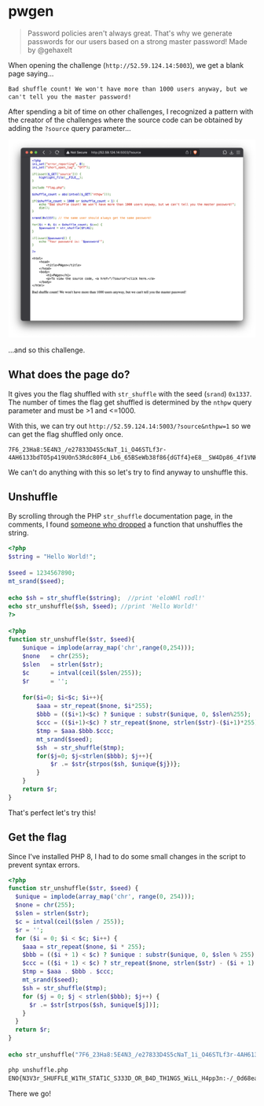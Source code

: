 # pwgen

> Password policies aren't always great. That's why we generate passwords for our users based on a strong master password!
> Made by @gehaxelt

When opening the challenge (`http://52.59.124.14:5003`), we get a blank page saying...

```
Bad shuffle count! We won't have more than 1000 users anyway, but we can't tell you the master password!
```

After spending a bit of time on other challenges, I recognized a pattern
with the creator of the challenges where the source code can be obtained
by adding the `?source` query parameter...

![alt text](images/nullcon_pwgen.png)

...and so this challenge.

## What does the page do?

It gives you the flag shuffled with `str_shuffle` with the seed (`srand`) `0x1337`.
The number of times the flag get shuffled is determined by the `nthpw` query
parameter and must be >1 and <=1000.

With this, we can try out `http://52.59.124.14:5003/?source&nthpw=1` so we
can get the flag shuffled only once.

```
7F6_23Ha8:5E4N3_/e27833D4S5cNaT_1i_O46STLf3r-4AH6133bdTO5p419U0n53Rdc80F4_Lb6_65BSeWb38f86{dGTf4}eE8__SW4Dp86_4f1VNH8H_C10e7L62154
```

We can't do anything with this so let's try to find anyway to unshuffle this.

## Unshuffle

By scrolling through the PHP `str_shuffle` documentation page, in the comments,
I found [someone who dropped](https://www.php.net/manual/en/function.str-shuffle.php#125039) a function that unshuffles the string.

```php
<?php
$string = "Hello World!";

$seed = 1234567890;
mt_srand($seed);

echo $sh = str_shuffle($string);  //print 'eloWHl rodl!'
echo str_unshuffle($sh, $seed); //print 'Hello World!'
?>

<?php
function str_unshuffle($str, $seed){
    $unique = implode(array_map('chr',range(0,254)));
    $none   = chr(255);
    $slen   = strlen($str);
    $c      = intval(ceil($slen/255));
    $r      = '';

    for($i=0; $i<$c; $i++){
        $aaa = str_repeat($none, $i*255);
        $bbb = (($i+1)<$c) ? $unique : substr($unique, 0, $slen%255);
        $ccc = (($i+1)<$c) ? str_repeat($none, strlen($str)-($i+1)*255) : "";
        $tmp = $aaa.$bbb.$ccc;
        mt_srand($seed);
        $sh  = str_shuffle($tmp);
        for($j=0; $j<strlen($bbb); $j++){
            $r .= $str{strpos($sh, $unique{$j})};
        }
    }
    return $r;
}
```

That's perfect let's try this!

## Get the flag

Since I've installed PHP 8, I had to do some small changes in the script
to prevent syntax errors.

```php
<?php
function str_unshuffle($str, $seed) {
  $unique = implode(array_map('chr', range(0, 254)));
  $none = chr(255);
  $slen = strlen($str);
  $c = intval(ceil($slen / 255));
  $r = '';
  for ($i = 0; $i < $c; $i++) {
    $aaa = str_repeat($none, $i * 255);
    $bbb = (($i + 1) < $c) ? $unique : substr($unique, 0, $slen % 255);
    $ccc = (($i + 1) < $c) ? str_repeat($none, strlen($str) - ($i + 1) * 255) : "";
    $tmp = $aaa . $bbb . $ccc;
    mt_srand($seed);
    $sh = str_shuffle($tmp);
    for ($j = 0; $j < strlen($bbb); $j++) {
      $r .= $str[strpos($sh, $unique[$j])];
    }
  }
  return $r;
}

echo str_unshuffle("7F6_23Ha8:5E4N3_/e27833D4S5cNaT_1i_O46STLf3r-4AH6133bdTO5p419U0n53Rdc80F4_Lb6_65BSeWb38f86{dGTf4}eE8__SW4Dp86_4f1VNH8H_C10e7L62154", 0x1337);
```

```bash
php unshuffle.php
ENO{N3V3r_SHUFFLE_W1TH_STAT1C_S333D_OR_B4D_TH1NGS_WiLL_H4pp3n:-/_0d68ea85d88ba14eb6238776845542cf6fe560936f128404e8c14bd5544636f7}
```

There we go!
